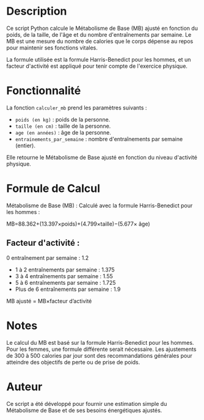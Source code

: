 # Description
Ce script Python calcule le Métabolisme de Base (MB) ajusté en fonction du poids, de la taille, de l'âge et du nombre d'entraînements par semaine. Le MB est une mesure du nombre de calories que le corps dépense au repos pour maintenir ses fonctions vitales.

La formule utilisée est la formule Harris-Benedict pour les hommes, et un facteur d'activité est appliqué pour tenir compte de l'exercice physique.

# Fonctionnalité
La fonction `calculer_mb` prend les paramètres suivants :
- `poids (en kg)` : poids de la personne.
- `taille (en cm)` : taille de la personne.
- `age (en années)` : âge de la personne.
- `entrainements_par_semaine` : nombre d'entraînements par semaine (entier).

Elle retourne le Métabolisme de Base ajusté en fonction du niveau d'activité physique.

# Formule de Calcul

Métabolisme de Base (MB) : Calculé avec la formule Harris-Benedict pour les hommes :

MB=88.362+(13.397×poids)+(4.799×taille)−(5.677× âge)

## Facteur d'activité :

0 entraînement par semaine : 1.2

- 1 à 2 entraînements par semaine : 1.375
- 3 à 4 entraînements par semaine : 1.55
- 5 à 6 entraînements par semaine : 1.725
- Plus de 6 entraînements par semaine : 1.9

MB ajusté = MB×facteur d’activité

# Notes
Le calcul du MB est basé sur la formule Harris-Benedict pour les hommes. Pour les femmes, une formule différente serait nécessaire.
Les ajustements de 300 à 500 calories par jour sont des recommandations générales pour atteindre des objectifs de perte ou de prise de poids.

# Auteur
Ce script a été développé pour fournir une estimation simple du Métabolisme de Base et de ses besoins énergétiques ajustés.